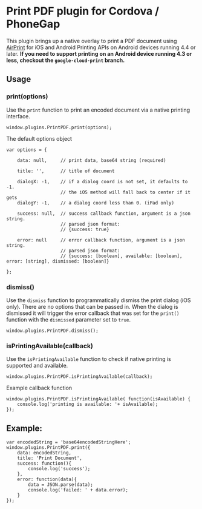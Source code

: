 Print PDF plugin for Cordova / PhoneGap
======================================================

This plugin brings up a native overlay to print a PDF document using [AirPrint](http://en.wikipedia.org/wiki/AirPrint) for iOS and Android Printing APIs on Android devices running 4.4 or later. **If you need to support printing on an Android device running 4.3 or less, checkout the `google-cloud-print` branch.**

## Usage

### print(options)

Use the `print` function to print an encoded document via a native printing interface.

```
window.plugins.PrintPDF.print(options);
```

The default options object
```
var options = {

	data: null, 	// print data, base64 string (required)

	title: '', 		// title of document

	dialogX: -1,	// if a dialog coord is not set, it defaults to -1.
					// the iOS method will fall back to center if it gets
	dialogY: -1,	// a dialog coord less than 0. (iPad only)

	success: null,	// success callback function, argument is a json string.
	 				// parsed json format:
					// {success: true}

	error: null		// error callback function, argument is a json string.
	 				// parsed json format:
					// {success: [boolean], available: [boolean], error: [string], dismissed: [boolean]}
	
};
```

### dismiss()

Use the `dismiss` function to programmatically dismiss the print dialog (iOS only). There are no options that can be passed in. When the dialog is dismissed it will trigger the error callback that was set for the `print()` function with the `dismissed` parameter set to `true`.

```
window.plugins.PrintPDF.dismiss();
```

### isPrintingAvailable(callback)

Use the `isPrintingAvailable` function to check if native printing is supported and available.

```
window.plugins.PrintPDF.isPrintingAvailable(callback);
```

Example callback function

```
window.plugins.PrintPDF.isPrintingAvailable( function(isAvailable) {
	console.log('printing is available: '+ isAvailable);
});
```

## Example:

```
var encodedString = 'base64encodedStringHere';
window.plugins.PrintPDF.print({
	data: encodedString,
	title: 'Print Document',
	success: function(){
		console.log('success');
	},
	error: function(data){
		data = JSON.parse(data);
		console.log('failed: ' + data.error);
	}
});
```